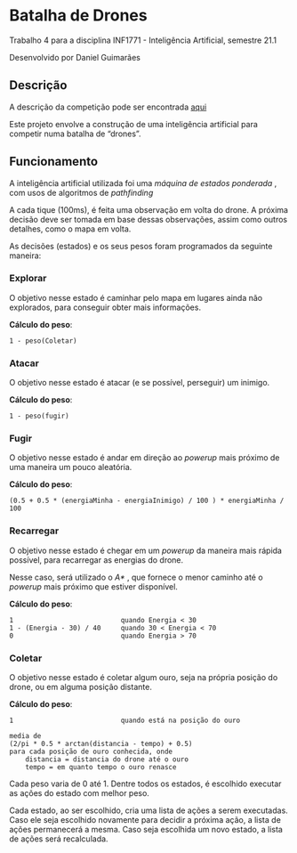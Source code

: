 # Batalha de Drones

Trabalho 4 para a disciplina INF1771 - Inteligência Artificial, semestre 21.1

Desenvolvido por Daniel Guimarães

## Descrição

A descrição da competição pode ser encontrada [aqui](https://augustobaffa.pro.br/site/desafios-online/inf1771-inteligencia-artificial-desafio-dos-drones/)

Este projeto envolve a construção de uma inteligência artificial para competir numa batalha de “drones”.

## Funcionamento

A inteligência artificial utilizada foi uma *máquina de estados ponderada* , com usos de algoritmos de *pathfinding* 

A cada tique (100ms), é feita uma observação em volta do drone. A próxima decisão deve ser tomada em base dessas observações,
assim como outros detalhes, como o mapa em volta.

As decisões (estados) e os seus pesos foram programados da seguinte maneira:

### Explorar

O objetivo nesse estado é caminhar pelo mapa em lugares ainda não explorados, para conseguir obter mais informações.

**Cálculo do peso**:
```text
1 - peso(Coletar)
```

### Atacar

O objetivo nesse estado é atacar (e se possível, perseguir) um inimigo.

**Cálculo do peso**:
```text
1 - peso(fugir)
```

### Fugir

O objetivo nesse estado é andar em direção ao *powerup* mais próximo de uma maneira um pouco aleatória.

**Cálculo do peso**:
```text
(0.5 + 0.5 * (energiaMinha - energiaInimigo) / 100 ) * energiaMinha / 100
```

### Recarregar

O objetivo nesse estado é chegar em um *powerup* da maneira mais rápida possível, para recarregar as energias do drone.

Nesse caso, será utilizado o *A\** , que fornece o menor caminho até o *powerup* mais próximo que estiver disponível.

**Cálculo do peso**: 
```text
1                           quando Energia < 30
1 - (Energia - 30) / 40     quando 30 < Energia < 70 
0                           quando Energia > 70
```

### Coletar

O objetivo nesse estado é coletar algum ouro, seja na própria posição do drone, ou em alguma posição distante.

**Cálculo do peso**:
```text
1                           quando está na posição do ouro

media de 
(2/pi * 0.5 * arctan(distancia - tempo) + 0.5)
para cada posição de ouro conhecida, onde
    distancia = distancia do drone até o ouro
    tempo = em quanto tempo o ouro renasce
```

Cada peso varia de 0 até 1. Dentre todos os estados, é escolhido executar as ações do estado com melhor peso.

Cada estado, ao ser escolhido, cria uma lista de ações a serem executadas. Caso ele seja escolhido novamente para decidir
a próxima ação, a lista de ações permanecerá a mesma. Caso seja escolhida um novo estado, a lista de ações será recalculada.

